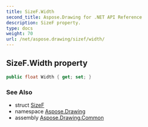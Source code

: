 ```yaml
---
title: SizeF.Width
second_title: Aspose.Drawing for .NET API Reference
description: SizeF property. 
type: docs
weight: 70
url: /net/aspose.drawing/sizef/width/
---
```

## SizeF.Width property

```csharp
public float Width { get; set; }
```

### See Also

* struct [SizeF](../)
* namespace [Aspose.Drawing](../../sizef/)
* assembly [Aspose.Drawing.Common](../../../)


